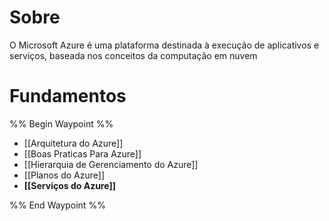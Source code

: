 

# Sobre
O Microsoft Azure é uma plataforma destinada à execução de aplicativos e serviços, baseada nos conceitos da computação em nuvem

# Fundamentos

%% Begin Waypoint %%
- [[Arquitetura do Azure]]
- [[Boas Praticas Para Azure]]
- [[Hierarquia de Gerenciamento do Azure]]
- [[Planos do Azure]]
- **[[Serviços do Azure]]**

%% End Waypoint %%